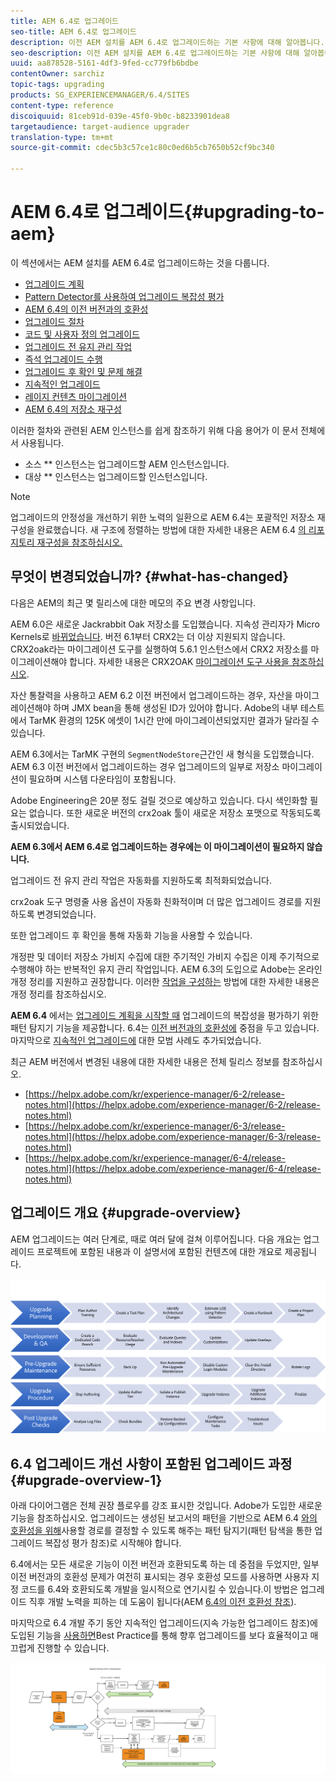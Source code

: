 ```yaml
---
title: AEM 6.4로 업그레이드
seo-title: AEM 6.4로 업그레이드
description: 이전 AEM 설치를 AEM 6.4로 업그레이드하는 기본 사항에 대해 알아봅니다.
seo-description: 이전 AEM 설치를 AEM 6.4로 업그레이드하는 기본 사항에 대해 알아봅니다.
uuid: aa878528-5161-4df3-9fed-cc779fb6bdbe
contentOwner: sarchiz
topic-tags: upgrading
products: SG_EXPERIENCEMANAGER/6.4/SITES
content-type: reference
discoiquuid: 81ceb91d-039e-45f0-9b0c-b8233901dea8
targetaudience: target-audience upgrader
translation-type: tm+mt
source-git-commit: cdec5b3c57ce1c80c0ed6b5cb7650b52cf9bc340

---
```



# AEM 6.4로 업그레이드{#upgrading-to-aem}

이 섹션에서는 AEM 설치를 AEM 6.4로 업그레이드하는 것을 다룹니다.

* [업그레이드 계획](/help/sites-deploying/upgrade-planning.md)
* [Pattern Detector를 사용하여 업그레이드 복잡성 평가](/help/sites-deploying/pattern-detector.md)
* [AEM 6.4의 이전 버전과의 호환성](/help/sites-deploying/backward-compatibility.md)
* [업그레이드 절차](/help/sites-deploying/upgrade-procedure.md)
* [코드 및 사용자 정의 업그레이드](/help/sites-deploying/upgrading-code-and-customizations.md)
* [업그레이드 전 유지 관리 작업](/help/sites-deploying/pre-upgrade-maintenance-tasks.md)
* [즉석 업그레이드 수행](/help/sites-deploying/in-place-upgrade.md)
* [업그레이드 후 확인 및 문제 해결](/help/sites-deploying/post-upgrade-checks-and-troubleshooting.md)
* [지속적인 업그레이드](/help/sites-deploying/sustainable-upgrades.md)
* [레이지 컨텐츠 마이그레이션](/help/sites-deploying/lazy-content-migration.md)
* [AEM 6.4의 저장소 재구성](/help/sites-deploying/repository-restructuring.md)

이러한 절차와 관련된 AEM 인스턴스를 쉽게 참조하기 위해 다음 용어가 이 문서 전체에서 사용됩니다.

* 소스 ** 인스턴스는 업그레이드할 AEM 인스턴스입니다.
* 대상 ** 인스턴스는 업그레이드할 인스턴스입니다.

>[!NOTE]
>
>업그레이드의 안정성을 개선하기 위한 노력의 일환으로 AEM 6.4는 포괄적인 저장소 재구성을 완료했습니다. 새 구조에 정렬하는 방법에 대한 자세한 내용은 AEM 6.4 [의 리포지토리 재구성을 참조하십시오.](/help/sites-deploying/repository-restructuring.md)

## 무엇이 변경되었습니까? {#what-has-changed}

다음은 AEM의 최근 몇 릴리스에 대한 메모의 주요 변경 사항입니다.

AEM 6.0은 새로운 Jackrabbit Oak 저장소를 도입했습니다. 지속성 관리자가 Micro Kernels로 [바뀌었습니다](/help/sites-deploying/recommended-deploys.md). 버전 6.1부터 CRX2는 더 이상 지원되지 않습니다. CRX2oak라는 마이그레이션 도구를 실행하여 5.6.1 인스턴스에서 CRX2 저장소를 마이그레이션해야 합니다. 자세한 내용은 CRX2OAK [마이그레이션 도구 사용을 참조하십시오](/help/sites-deploying/using-crx2oak.md).

자산 통찰력을 사용하고 AEM 6.2 이전 버전에서 업그레이드하는 경우, 자산을 마이그레이션해야 하며 JMX bean을 통해 생성된 ID가 있어야 합니다. Adobe의 내부 테스트에서 TarMK 환경의 125K 에셋이 1시간 만에 마이그레이션되었지만 결과가 달라질 수 있습니다.

AEM 6.3에서는 TarMK 구현의 `SegmentNodeStore`근간인 새 형식을 도입했습니다. AEM 6.3 이전 버전에서 업그레이드하는 경우 업그레이드의 일부로 저장소 마이그레이션이 필요하며 시스템 다운타임이 포함됩니다.

Adobe Engineering은 20분 정도 걸릴 것으로 예상하고 있습니다. 다시 색인화할 필요는 없습니다. 또한 새로운 버전의 crx2oak 툴이 새로운 저장소 포맷으로 작동되도록 출시되었습니다.

**AEM 6.3에서 AEM 6.4로 업그레이드하는 경우에는 이 마이그레이션이 필요하지 않습니다.**

업그레이드 전 유지 관리 작업은 자동화를 지원하도록 최적화되었습니다.

crx2oak 도구 명령줄 사용 옵션이 자동화 친화적이며 더 많은 업그레이드 경로를 지원하도록 변경되었습니다.

또한 업그레이드 후 확인을 통해 자동화 기능을 사용할 수 있습니다.

개정판 및 데이터 저장소 가비지 수집에 대한 주기적인 가비지 수집은 이제 주기적으로 수행해야 하는 반복적인 유지 관리 작업입니다. AEM 6.3의 도입으로 Adobe는 온라인 개정 정리를 지원하고 권장합니다. 이러한 [작업을 구성하는](/help/sites-deploying/revision-cleanup.md) 방법에 대한 자세한 내용은 개정 정리를 참조하십시오.

**AEM 6.4** 에서는 [업그레이드 계획을 시작할 때](/help/sites-deploying/pattern-detector.md) 업그레이드의 복잡성을 평가하기 위한 패턴 탐지기 기능을 제공합니다. 6.4는 [이전 버전과의 호환성에](/help/sites-deploying/backward-compatibility.md) 중점을 두고 있습니다. 마지막으로 [지속적인 업그레이드에](/help/sites-deploying/sustainable-upgrades.md) 대한 모범 사례도 추가되었습니다.

최근 AEM 버전에서 변경된 내용에 대한 자세한 내용은 전체 릴리스 정보를 참조하십시오.

* [https://helpx.adobe.com/kr/experience-manager/6-2/release-notes.html](https://helpx.adobe.com/experience-manager/6-2/release-notes.html)
* [https://helpx.adobe.com/kr/experience-manager/6-3/release-notes.html](https://helpx.adobe.com/experience-manager/6-3/release-notes.html)
* [https://helpx.adobe.com/kr/experience-manager/6-4/release-notes.html](https://helpx.adobe.com/experience-manager/6-4/release-notes.html)

## 업그레이드 개요 {#upgrade-overview}

AEM 업그레이드는 여러 단계로, 때로 여러 달에 걸쳐 이루어집니다. 다음 개요는 업그레이드 프로젝트에 포함된 내용과 이 설명서에 포함된 컨텐츠에 대한 개요로 제공됩니다.

![screen_shot_2018-03-30at80708am](assets/screen_shot_2018-03-30at80708am.png)

## 6.4 업그레이드 개선 사항이 포함된 업그레이드 과정 {#upgrade-overview-1}

아래 다이어그램은 전체 권장 플로우를 강조 표시한 것입니다. Adobe가 도입한 새로운 기능을 참조하십시오. 업그레이드는 생성된 보고서의 패턴을 기반으로 AEM 6.4 [와의 호환성을 위해](/help/sites-deploying/pattern-detector.md)사용할 경로를 결정할 수 있도록 해주는 패턴 탐지기(패턴 탐색을 통한 업그레이드 복잡성 평가 참조)로 시작해야 합니다.

6.4에서는 모든 새로운 기능이 이전 버전과 호환되도록 하는 데 중점을 두었지만, 일부 이전 버전과의 호환성 문제가 여전히 표시되는 경우 호환성 모드를 사용하면 사용자 지정 코드를 6.4와 호환되도록 개발을 일시적으로 연기시킬 수 있습니다.이 방법은 업그레이드 직후 개발 노력을 피하는 데 도움이 됩니다(AEM [6.4의 이전 호환성 참조](/help/sites-deploying/backward-compatibility.md)).

마지막으로 6.4 개발 주기 동안 지속적인 업그레이드(지속 가능한 업그레이드 참조)에 도입된 기능을 [사용하면](/help/sites-deploying/sustainable-upgrades.md)Best Practice를 통해 향후 업그레이드를 보다 효율적이고 매끄럽게 진행할 수 있습니다.

![6_4_upgrade_overviewflowchart-newpage3](assets/6_4_upgrade_overviewflowchart-newpage3.png)

